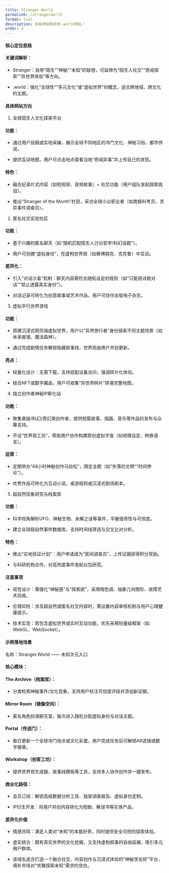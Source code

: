 ```yaml
---
title: Stranger.World
permalink: /strangerworld
format: list
description: 具有神秘色彩的.world域名！
order: 3
---
```


#### 核心定位思路

#### 关键词解析：

- Stranger：自带“陌生”“神秘”“未知”的联想，可延伸为“陌生人社交”“奇闻探索”“异世界体验”等方向。

- .world：强化“全球性”“多元文化”或“虚拟世界”的概念，适合跨地域、跨文化的主题。

#### 具体网站方向

1. 全球陌生人文化探索平台

#### 功能：

- 通过用户投稿或实地采编，展示全球不同地区的冷门文化、神秘习俗、都市传说。

- 提供互动地图，用户可点击地点查看当地“奇闻异事”并上传自己的发现。

#### 特色：

- 融合纪录片式内容（如短视频、音频故事）+ 社交功能（用户组队发起探索挑战）。

- 推出“Stranger of the Month”栏目，采访全球小众职业者（如南极科考员、灵异事件调查员）。

2. 匿名社交实验社区

#### 功能：

- 基于兴趣的匿名聊天（如“随机匹配陌生人讨论哲学/科幻话题”）。

- 用户可创建“虚拟身份”，在虚构世界观（如赛博朋克、克苏鲁）中互动。

#### 差异化：

- 引入“对话沙盒”机制：聊天内容需符合随机设定的规则（如“只能用诗歌对话”“禁止透露真实身份”）。

- 对话记录可转化为创意故事或艺术作品，用户可协作出版电子杂志。

3. 虚拟平行世界游戏

#### 功能：

- 搭建沉浸式网页端虚拟世界，用户以“异界旅行者”身份探索不同主题场景（如未来废墟、魔法森林）。

- 通过完成剧情任务解锁隐藏故事线，世界观由用户共创更新。

#### 亮点：

- 轻量化设计：无需下载，支持低配设备访问，强调碎片化体验。

- 结合NFT或数字藏品，用户可收集“异世界碎片”拼凑完整地图。

4. 独立创作者神秘IP孵化站

#### 功能：

- 聚集悬疑/科幻/奇幻类创作者，提供短篇故事、插画、音乐等作品的发布与众筹支持。

- 开设“世界观工坊”，帮助用户协作构建原创虚拟宇宙（如地理设定、种族语言）。

#### 运营：

- 定期举办“48小时神秘创作马拉松”，限定主题（如“失落的文明”“时间悖论”）。

- 优秀作品可转化为互动小说、桌游规则或沉浸式剧场剧本。

5. 超自然现象研究与档案库

#### 功能：

- 科学视角解析UFO、神秘生物、未解之谜等事件，平衡猎奇性与可信度。

- 建立全球超自然事件数据库，支持时间线筛选与交叉比对分析。

#### 特色：

- 推出“实地验证计划”：用户申请成为“民间调查员”，上传证据获得积分奖励。

- 与科研机构合作，对高热度事件发起众包研究。

#### 注意事项

- 视觉设计：需强化“神秘感”与“探索欲”，采用暗色调、抽象几何图形、故障艺术风格。

- 伦理风险：涉及超自然或匿名社交内容时，需设置内容审核机制与用户心理健康提示。

- 技术实现：若包含虚拟世界或实时互动功能，优先采用轻量级框架（如WebGL、WebSocket）。

#### 示例落地场景

名称：Stranger.World —— 未知次元入口

#### 核心模块：

#### The Archive（档案库）：

- 分类检索神秘事件/文化现象，支持用户标注可信度评级并添加新证据。

#### Mirror Room（镜像空间）：

- 匿名角色扮演聊天室，每次进入随机分配虚拟身份与对话主题。

#### Portal（传送门）：

- 每日更新一个全球冷门地点或文化彩蛋，用户完成任务后可解锁AR滤镜或数字徽章。

#### Workshop（创客工坊）：

- 提供世界观生成器、故事线模板等工具，支持多人协作创作并一键发布。

#### 商业化路径：

- 会员订阅：解锁高级数据分析工具、独家调查报告、虚拟身份定制。

- IP衍生开发：将用户共创内容转化为短剧、解谜书等实体产品。

#### 差异化价值

- 情感共鸣：满足人类对“未知”的本能好奇，同时提供安全可控的探索体验。

- 虚实结合：既有真实世界的文化挖掘，又支持虚构叙事的自由延展，吸引多元用户群体。

- 该域名适合打造一个融合社交、内容创作与沉浸式体验的“神秘学友好”平台，填补市场对“优雅探索未知”需求的空白。


